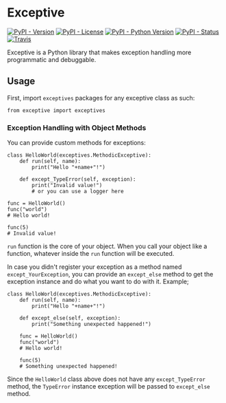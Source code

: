 # Exceptive

[![PyPI - Version](https://img.shields.io/pypi/v/exceptive.svg)](https://pypi.org/project/exceptive/)
[![PyPI - License](https://img.shields.io/pypi/l/exceptive.svg)](LICENSE.txt)
[![PyPI - Python Version](https://img.shields.io/pypi/pyversions/exceptive.svg)](https://pypi.org/project/exceptive/)
[![PyPI - Status](https://img.shields.io/pypi/status/exceptive.svg)](https://pypi.org/project/exceptive/)
[![Travis](https://img.shields.io/travis/erayerdin/exceptive.svg)](http://travis-ci.org/erayerdin/exceptive)


Exceptive is a Python library that makes exception handling more programmatic
and debuggable.

## Usage
First, import `exceptives` packages for any exceptive class as such:

    from exceptive import exceptives

### Exception Handling with Object Methods

You can provide custom methods for exceptions:

    class HelloWorld(exceptives.MethodicExceptive):
        def run(self, name):
            print("Hello "+name+"!")
        
        def except_TypeError(self, exception):
            print("Invalid value!")
            # or you can use a logger here
    
    func = HelloWorld()
    func("world")
    # Hello world!
    
    func(5)
    # Invalid value!

`run` function is the core of your object. When you call your object like
a function, whatever inside the `run` function will be executed.

In case you didn't register your exception as a method named
`except_YourException`, you can provide an `except_else` method to get
the exception instance and do what you want to do with it. Example;

    class HelloWorld(exceptives.MethodicExceptive):
        def run(self, name):
            print("Hello "+name+"!")
        
        def except_else(self, exception):
            print("Something unexpected happened!")
            
        func = HelloWorld()
        func("world")
        # Hello world!
        
        func(5)
        # Something unexpected happened!

Since the `HelloWorld` class above does not have any `except_TypeError`
method, the `TypeError` instance exception will be passed to `except_else`
method.
